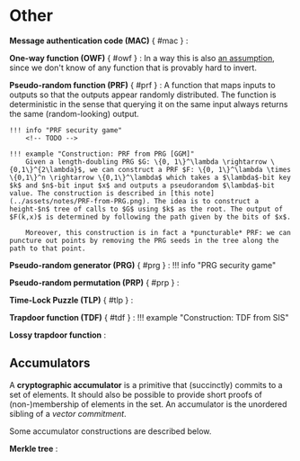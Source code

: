 # Other

**Message authentication code (MAC)** { #mac }
: 

**One-way function (OWF)** { #owf }
: In a way this is also [an assumption](../assumptions.md#other), since we don't know of any function that is provably hard to invert.

**Pseudo-random function (PRF)** { #prf }
: A function that maps inputs to outputs so that the outputs appear randomly distributed. The function is deterministic in the sense that querying it on the same input always returns the same (random-looking) output.

    !!! info "PRF security game"
        <!-- TODO -->

    !!! example "Construction: PRF from PRG [GGM]"
        Given a length-doubling PRG $G: \{0, 1\}^\lambda \rightarrow \{0,1\}^{2\lambda}$, we can construct a PRF $F: \{0, 1\}^\lambda \times \{0,1\}^n \rightarrow \{0,1\}^\lambda$ which takes a $\lambda$-bit key $k$ and $n$-bit input $x$ and outputs a pseudorandom $\lambda$-bit value. The construction is described in [this note](../assets/notes/PRF-from-PRG.png). The idea is to construct a height-$n$ tree of calls to $G$ using $k$ as the root. The output of $F(k,x)$ is determined by following the path given by the bits of $x$.

        Moreover, this construction is in fact a *puncturable* PRF: we can puncture out points by removing the PRG seeds in the tree along the path to that point.

**Pseudo-random generator (PRG)** { #prg }
: 
    !!! info "PRG security game"
        <!-- TODO -->

**Pseudo-random permutation (PRP)** { #prp }
: 

**Time-Lock Puzzle (TLP)** { #tlp }
: 

**Trapdoor function (TDF)** { #tdf }
: 
!!! example "Construction: TDF from SIS"

**Lossy trapdoor function**
: 

## Accumulators

A **cryptographic accumulator** is a primitive that (succinctly) commits to a set of elements. It should also be possible to provide short proofs of (non-)membership of elements in the set. An accumulator is the unordered sibling of a _vector commitment_.

Some accumulator constructions are described below.

**Merkle tree**
: 